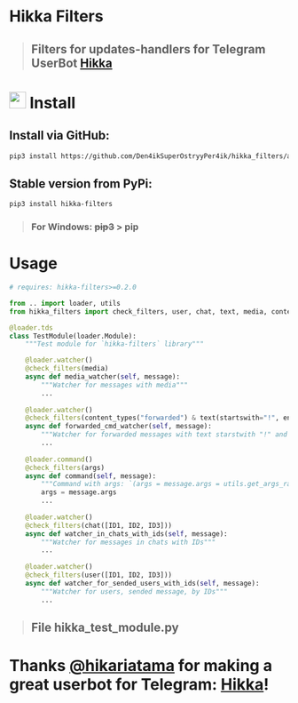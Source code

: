 # Hikka Filters

>## Filters for updates-handlers for Telegram UserBot [Hikka](https://github.com/hikariatama/Hikka)
#
# <img width="30" height="30" src="https://img.icons8.com/external-sbts2018-outline-color-sbts2018/58/external-install-basic-ui-elements-2.3-sbts2018-outline-color-sbts2018.png" alt="external-install-basic-ui-elements-2.3-sbts2018-outline-color-sbts2018"/> Install

## Install via GitHub:
``` bash
pip3 install https://github.com/Den4ikSuperOstryyPer4ik/hikka_filters/archive/main.zip --upgrade
```

## Stable version from PyPi:
``` bash
pip3 install hikka-filters
```
>### For Windows: <s>pip3</s> > <b>pip</b>
#
# Usage
``` python
# requires: hikka-filters>=0.2.0

from .. import loader, utils
from hikka_filters import check_filters, user, chat, text, media, content_types, args

@loader.tds
class TestModule(loader.Module):
    """Test module for `hikka-filters` library"""

    @loader.watcher()
    @check_filters(media)
    async def media_watcher(self, message):
        """Watcher for messages with media"""
        ...
    
    @loader.watcher()
    @check_filters(content_types("forwarded") & text(startswith="!", endswith="cmd", lower=True))
    async def forwarded_cmd_watcher(self, message):
        """Watcher for forwarded messages with text starstwith "!" and endswith "cmd" """
        ...
    
    @loader.command()
    @check_filters(args)
    async def command(self, message):
        """Command with args: `(args = message.args = utils.get_args_raw(message))`"""
        args = message.args
        ...
    
    @loader.watcher()
    @check_filters(chat([ID1, ID2, ID3]))
    async def watcher_in_chats_with_ids(self, message):
        """Watcher for messages in chats with IDs"""
        ...
    
    @loader.watcher()
    @check_filters(user([ID1, ID2, ID3]))
    async def watcher_for_sended_users_with_ids(self, message):
        """Watcher for users, sended message, by IDs"""
        ...
```
>## File hikka_test_module.py
#
# Thanks [@hikariatama](https://github.com/hikariatama) for making a great userbot for Telegram: [Hikka](https://hikka.pw/)!